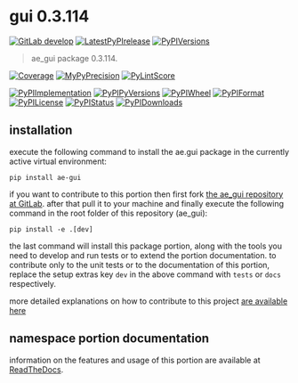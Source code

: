 <!-- THIS FILE IS EXCLUSIVELY MAINTAINED by the project ae.ae V0.3.95 -->
<!-- THIS FILE IS EXCLUSIVELY MAINTAINED by the project aedev.tpl_namespace_root V0.3.14 -->
# gui 0.3.114

[![GitLab develop](https://img.shields.io/gitlab/pipeline/ae-group/ae_gui/develop?logo=python)](
    https://gitlab.com/ae-group/ae_gui)
[![LatestPyPIrelease](
    https://img.shields.io/gitlab/pipeline/ae-group/ae_gui/release0.3.113?logo=python)](
    https://gitlab.com/ae-group/ae_gui/-/tree/release0.3.113)
[![PyPIVersions](https://img.shields.io/pypi/v/ae_gui)](
    https://pypi.org/project/ae-gui/#history)

>ae_gui package 0.3.114.

[![Coverage](https://ae-group.gitlab.io/ae_gui/coverage.svg)](
    https://ae-group.gitlab.io/ae_gui/coverage/index.html)
[![MyPyPrecision](https://ae-group.gitlab.io/ae_gui/mypy.svg)](
    https://ae-group.gitlab.io/ae_gui/lineprecision.txt)
[![PyLintScore](https://ae-group.gitlab.io/ae_gui/pylint.svg)](
    https://ae-group.gitlab.io/ae_gui/pylint.log)

[![PyPIImplementation](https://img.shields.io/pypi/implementation/ae_gui)](
    https://gitlab.com/ae-group/ae_gui/)
[![PyPIPyVersions](https://img.shields.io/pypi/pyversions/ae_gui)](
    https://gitlab.com/ae-group/ae_gui/)
[![PyPIWheel](https://img.shields.io/pypi/wheel/ae_gui)](
    https://gitlab.com/ae-group/ae_gui/)
[![PyPIFormat](https://img.shields.io/pypi/format/ae_gui)](
    https://pypi.org/project/ae-gui/)
[![PyPILicense](https://img.shields.io/pypi/l/ae_gui)](
    https://gitlab.com/ae-group/ae_gui/-/blob/develop/LICENSE.md)
[![PyPIStatus](https://img.shields.io/pypi/status/ae_gui)](
    https://libraries.io/pypi/ae-gui)
[![PyPIDownloads](https://img.shields.io/pypi/dm/ae_gui)](
    https://pypi.org/project/ae-gui/#files)


## installation


execute the following command to install the
ae.gui package
in the currently active virtual environment:
 
```shell script
pip install ae-gui
```

if you want to contribute to this portion then first fork
[the ae_gui repository at GitLab](
https://gitlab.com/ae-group/ae_gui "ae.gui code repository").
after that pull it to your machine and finally execute the
following command in the root folder of this repository
(ae_gui):

```shell script
pip install -e .[dev]
```

the last command will install this package portion, along with the tools you need
to develop and run tests or to extend the portion documentation. to contribute only to the unit tests or to the
documentation of this portion, replace the setup extras key `dev` in the above command with `tests` or `docs`
respectively.

more detailed explanations on how to contribute to this project
[are available here](
https://gitlab.com/ae-group/ae_gui/-/blob/develop/CONTRIBUTING.rst)


## namespace portion documentation

information on the features and usage of this portion are available at
[ReadTheDocs](
https://ae.readthedocs.io/en/latest/_autosummary/ae.gui.html
"ae_gui documentation").
